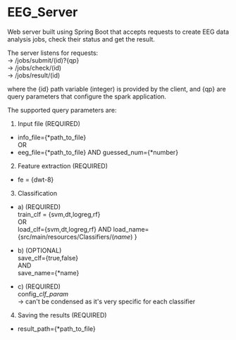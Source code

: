 # EEG_Server

Web server built using Spring Boot that accepts requests to create EEG data analysis jobs, check their status and get the result.

The server listens for requests:  
-> /jobs/submit/(id)?{qp}  
-> /jobs/check/(id)  
-> /jobs/result/(id)  

where the {id} path variable (integer) is provided by the client,
and {qp} are query parameters that configure the spark application.


The supported query parameters are:  

1. Input file (REQUIRED)  
- info_file={*path_to_file}  
		OR   
- eeg_file={*path_to_file} AND guessed_num={*number}  
	  
	  
2. Feature extraction (REQUIRED)  
- fe = {dwt-8}  

3. Classification    
- a) (REQUIRED)   
	train_clf = {svm,dt,logreg,rf}   
			OR  
	load_clf={svm,dt,logreg,rf} AND load_name={src/main/resources/Classifiers/(*name*) }  
		 
- b) (OPTIONAL)  
	save_clf={true,false}   
		AND  
	save_name={*name}    

- c) (REQUIRED)  
	config_*clf_param*   
	-> can't be condensed as it's very specific for each classifier  
  
4. Saving the results (REQUIRED)  
- result_path={*path_to_file}     
